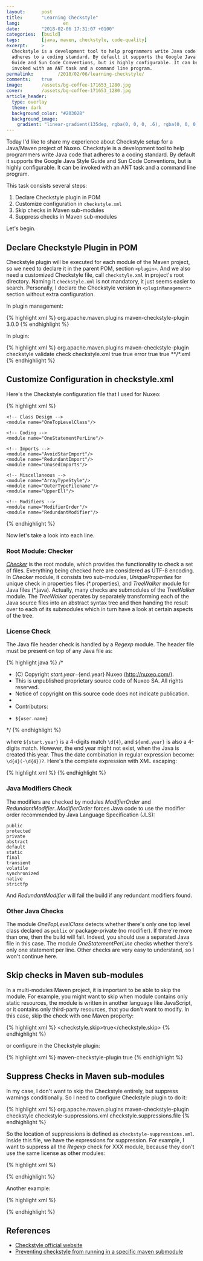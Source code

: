 ```yaml
---
layout:      post
title:       "Learning Checkstyle"
lang:                en
date:        "2018-02-06 17:31:07 +0100"
categories:  [build]
tags:        [java, maven, checkstyle, code-quality]
excerpt:     >
  Checkstyle is a development tool to help programmers write Java code that
  adheres to a coding standard. By default it supports the Google Java Style
  Guide and Sun Code Conventions, but is highly configurable. It can be
  invoked with an ANT task and a command line program.
permalink:         /2018/02/06/learning-checkstyle/
comments:    true
image:       /assets/bg-coffee-171653_1280.jpg
cover:       /assets/bg-coffee-171653_1280.jpg
article_header:
  type: overlay
  theme: dark
  background_color: "#203028"
  background_image:
    gradient: "linear-gradient(135deg, rgba(0, 0, 0, .6), rgba(0, 0, 0, .4))"
---
```


Today I'd like to share my experience about Checkstyle setup for a Java/Maven
project of Nuxeo. Checkstyle is a development tool to help programmers write
Java code that adheres to a coding standard. By default it supports the Google
Java Style Guide and Sun Code Conventions, but is highly configurable. It can be
invoked with an ANT task and a command line program.

This task consists several steps:

1. Declare Checkstyle plugin in POM
2. Customize configuration in `checkstyle.xml`
3. Skip checks in Maven sub-modules
4. Suppress checks in Maven sub-modules

Let's begin.

## Declare Checkstyle Plugin in POM

Checkstyle plugin will be executed for each module of the Maven project, so we
need to declare it in the parent POM, section `<plugin>`. And we also need a
customized Checkstyle file, call `checkstyle.xml` in project's root directory.
Naming it `checkstyle.xml` is not mandatory, it just seems easier to search.
Personally, I declare the Checkstyle version in `<pluginManagement>` section
without extra configuration.

In plugin management:

{% highlight xml %}
<pluginManagement>
  <plugins>
    <plugin>
      <groupId>org.apache.maven.plugins</groupId>
      <artifactId>maven-checkstyle-plugin</artifactId>
      <version>3.0.0</version>
    </plugin>
  </plugins>
</pluginManagement>
{% endhighlight %}

In plugin:

{% highlight xml %}
<plugin>
  <groupId>org.apache.maven.plugins</groupId>
  <artifactId>maven-checkstyle-plugin</artifactId>
  <executions>
    <execution>
      <id>checkstyle</id>
      <phase>validate</phase>
      <goals>
        <goal>check</goal>
      </goals>
    </execution>
  </executions>
  <configuration>
    <!-- Location is relative to the classpath -->
    <configLocation>checkstyle.xml</configLocation>
    <consoleOutput>true</consoleOutput>
    <failsOnError>true</failsOnError>
    <violationSeverity>error</violationSeverity>
    <includeTestResources>true</includeTestResources>
    <includeTestSourceDirectory>true</includeTestSourceDirectory>
    <resourceIncludes>**/*.xml</resourceIncludes>
  </configuration>
</plugin>
{% endhighlight %}

## Customize Configuration in checkstyle.xml

Here's the Checkstyle configuration file that I used for Nuxeo:

{% highlight xml %}
<?xml version="1.0"?>
<!DOCTYPE module PUBLIC
  "-//Puppy Crawl//DTD Check Configuration 1.3//EN"
  "http://checkstyle.sourceforge.net/dtds/configuration_1_3.dtd">
<module name="Checker">
  <property name="charset" value="UTF-8"/>

  <!-- Properties Files -->
  <module name="UniqueProperties">
    <property name="fileExtensions" value="properties"/>
  </module>

  <!-- Java Files -->
  <module name="TreeWalker">
    <!-- File Headers -->
    <module name="Regexp">
      <property name="format" value="\/\*\n \* \(C\) Copyright \d{4}(-\d{4})? Nuxeo \(http:\/\/nuxeo\.com\/\)\.\n \* This is unpublished proprietary source code of Nuxeo SA\. All rights reserved\.\n \* Notice of copyright on this source code does not indicate publication\.\n \*\n \* Contributors:\n" />
    </module>

    <!-- Class Design -->
    <module name="OneTopLevelClass"/>

    <!-- Coding -->
    <module name="OneStatementPerLine"/>

    <!-- Imports -->
    <module name="AvoidStarImport"/>
    <module name="RedundantImport"/>
    <module name="UnusedImports"/>

    <!-- Miscellaneous -->
    <module name="ArrayTypeStyle"/>
    <module name="OuterTypeFilename"/>
    <module name="UpperEll"/>

    <!-- Modifiers -->
    <module name="ModifierOrder"/>
    <module name="RedundantModifier"/>
  </module>

</module>
{% endhighlight %}

Now let's take a look into each line.

### Root Module: Checker

[_Checker_][checker] is the root module, which provides the functionality to
check a set of files. Everything being checked here are considered as UTF-8
encoding. In _Checker_ module, it consists two sub-modules, _UniqueProperties_
for unique check in properties files (\*.properties), and _TreeWalker_ module
for Java files (\*.java). Actually, many checks are submodules of the
_TreeWalker_ module. The _TreeWalker_ operates by separately transforming each
of the Java source files into an abstract syntax tree and then handing the
result over to each of its submodules which in turn have a look at certain
aspects of the tree.

### License Check

The Java file header check is handled by a _Regexp_ module. The header file must
be present on top of any Java file as:

{% highlight java %}
/*
 * (C) Copyright ${start.year}-${end.year} Nuxeo (http://nuxeo.com/).
 * This is unpublished proprietary source code of Nuxeo SA. All rights reserved.
 * Notice of copyright on this source code does not indicate publication.
 *
 * Contributors:
 *     ${user.name}
 */
{% endhighlight %}

where `${start.year}` is a 4-digits match `\d{4}`, and `${end.year}` is also a
4-digits match. However, the end year might not exist, when the Java is created
this year. Thus the date combination in regular expression become:
`\d{4}(-\d{4})?`. Here's the complete expression with XML escaping:

{% highlight xml %}
<module name="Regexp">
  <property name="format" value="\/\*\n \* \(C\) Copyright \d{4}(-\d{4})? Nuxeo \(http:\/\/nuxeo\.com\/\)\.\n \* This is unpublished proprietary source code of Nuxeo SA\. All rights reserved\.\n \* Notice of copyright on this source code does not indicate publication\.\n \*\n \* Contributors:\n" />
</module>
{% endhighlight %}

### Java Modifiers Check

The modifiers are checked by modules _ModifierOrder_ and _RedundantModifier_.
_ModifierOrder_ forces Java code to use the modifier order recommended by Java
Language Specification (JLS):

```
public
protected
private
abstract
default
static
final
transient
volatile
synchronized
native
strictfp
```

And _RedundantModifier_ will fail the build if any redundant modifiers found.

### Other Java Checks

The module _OneTopLevelClass_ detects whether there's only one top level class
declared as `public` or package-private (no modifier). If there're more than
one, then the build will fail. Indeed, you should use a separated Java file in
this case. The module _OneStatementPerLine_ checks whether there's only one
statement per line. Other checks are very easy to understand, so I won't
continue here.

## Skip checks in Maven sub-modules

In a multi-modules Maven project, it is important to be able to skip the module.
For example, you might want to skip when module contains only static resources,
the module is written in another language like JavaScript, or it contains only
third-party resources, that you don't want to modify. In this case, skip the
check with one Maven property:

{% highlight xml %}
<properties>
  <checkstyle.skip>true</checkstyle.skip>
</properties>
{% endhighlight %}

or configure in the Checkstyle plugin:

{% highlight xml %}
<plugin>
  <artifactId>maven-checkstyle-plugin</artifactId>
  <configuration>
    <skip>true</skip>
  </configuration>
</plugin>
{% endhighlight %}

## Suppress Checks in Maven sub-modules

In my case, I don't want to skip the Checkstyle entirely, but suppress warnings
conditionally. So I need to configure Checkstyle plugin to do it:

{% highlight xml %}
<plugin>
  <groupId>org.apache.maven.plugins</groupId>
  <artifactId>maven-checkstyle-plugin</artifactId>
  <executions>
    <execution>
      <id>checkstyle</id>
    </execution>
  </executions>
  <configuration>
    <suppressionsLocation>checkstyle-suppressions.xml</suppressionsLocation>
    <suppressionsFileExpression>checkstyle.suppressions.file</suppressionsFileExpression>
  </configuration>
</plugin>
{% endhighlight %}

So the location of suppressions is defined as `checkstyle-suppressions.xml`.
Inside this file, we have the expressions for suppression. For example, I want
to suppress all the _Regexp_ check for XXX module, because they don't use the
same license as other modules:

{% highlight xml %}
<?xml version="1.0"?>
<!DOCTYPE suppressions PUBLIC
  "-//Puppy Crawl//DTD Suppressions 1.2//EN"
  "http://checkstyle.sourceforge.net/dtds/suppressions_1_2.dtd">
<suppressions>
  <!--
    Skip license check for Java files:
    XXX module does not use the same license.
   -->
  <suppress checks="Regexp" files=".+\.(?:java)$"/>
</suppressions>
{% endhighlight %}

Another example:

{% highlight xml %}
<?xml version="1.0"?>
<!DOCTYPE suppressions PUBLIC
  "-//Puppy Crawl//DTD Suppressions 1.2//EN"
  "http://checkstyle.sourceforge.net/dtds/suppressions_1_2.dtd">
<suppressions>
  <!--
    Skip all checks on files in package 'foo' in folder 'src/main/java',
    and ensure the regex is compatible to different OS.
   -->
  <suppress checks=".*" files="src[/\\]main[/\\]java[/\\]foo[/\\].*"/>
</suppressions>
{% endhighlight %}

## References

- [Checkstyle official website][checkstyle]
- [Preventing checkstyle from running in a specific maven submodule][1]

[checkstyle]: http://checkstyle.sourceforge.net/
[1]: https://stackoverflow.com/questions/13430161/preventing-checkstyle-from-running-in-a-specific-maven-submodule
[checker]: http://checkstyle.sourceforge.net/apidocs/com/puppycrawl/tools/checkstyle/Checker.html
